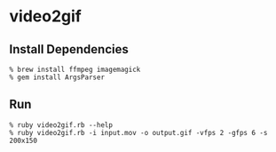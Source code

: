 video2gif
=========

Install Dependencies
--------------------

    % brew install ffmpeg imagemagick
    % gem install ArgsParser

Run
---

    % ruby video2gif.rb --help
    % ruby video2gif.rb -i input.mov -o output.gif -vfps 2 -gfps 6 -s 200x150

